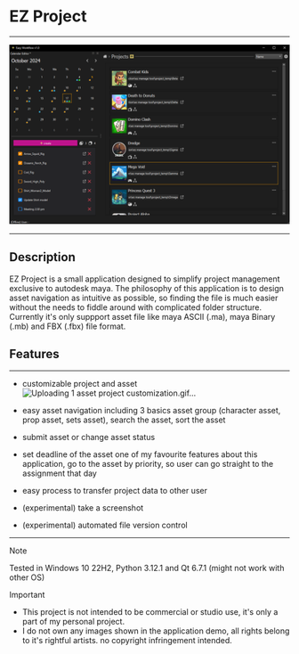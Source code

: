 # EZ Project
---

![Project_Menu_UI](/docs/Project_Menu_UI.PNG)

---

## Description

EZ Project is a small application designed to simplify project management exclusive to autodesk maya. The philosophy of this application is to design asset navigation as intuitive as possible, so finding the file is much easier without the needs to fiddle around with complicated folder structure. Currently it's only suppport asset file like maya ASCII (.ma), maya Binary (.mb) and FBX (.fbx) file format. 

## Features
---
- customizable project and asset
![Uploading 1 asset project customization.gif…]()

- easy asset navigation
including 3 basics asset group (character asset, prop asset, sets asset), search the asset, sort the asset
- submit asset or change asset status
- set deadline of the asset
one of my favourite features about this application, go to the asset by priority, so user can go straight to the assignment that day
- easy process to transfer project data to other user
- (experimental) take a screenshot
- (experimental) automated file version control

---

> [!NOTE]  
> Tested in Windows 10 22H2, Python 3.12.1 and Qt 6.7.1 (might not work with other OS)

> [!IMPORTANT]  
> - This project is not intended to be commercial or studio use, it's only a part of my personal project.
> - I do not own any images shown in the application demo, all rights belong to it's rightful artists. no copyright infringement intended.
